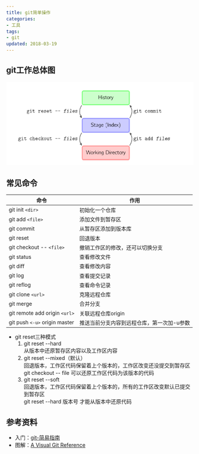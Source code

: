 ```yaml
---
title: git简单操作
categories:
- 工具
tags:
- git
updated: 2018-03-19
---
```


## git工作总体图

![](/assets/blog_images/git工作模式总图.png)

## 常见命令

|命令|作用|
|----|----|
|git init `<dir>`|初始化一个仓库|
|git add `<file>`|添加文件到暂存区|
|git commit|从暂存区添加到版本库|
|git reset|回退版本|
|git checkout -- `<file>`| 撤销工作区的修改，还可以切换分支|
|git status |查看修改文件|
|git diff|查看修改内容|
|git log|查看提交记录|
|git reflog |查看命令记录|
|git clone `<url>`|克隆远程仓库|
|git merge|合并分支|
|git remote add origin `<url>`|关联远程仓库origin|
|git push `<-u>` origin master|推送当前分支内容到远程仓库，第一次加-u参数|


- git reset三种模式
  1. git reset --hard<br>
   从版本中还原暂存区内容以及工作区内容
  2. git reset --mixed（默认）<br>
   回退版本，工作区代码保留着上个版本的，工作区改变还没提交到暂存区<br>
   git checkout -- file 可以还原工作区代码为该版本的代码 
  3. git reset --soft<br>
   回退版本，工作区代码保留着上个版本的，所有的工作区改变默认已提交到暂存区<br>
   git reset --hard 版本号 才能从版本中还原代码

## 参考资料
+ 入门：[git-简易指南](http://rogerdudler.github.io/git-guide/index.zh.html)
+ 图解：[A Visual Git Reference](http://marklodato.github.io/visual-git-guide/index-en.html)



